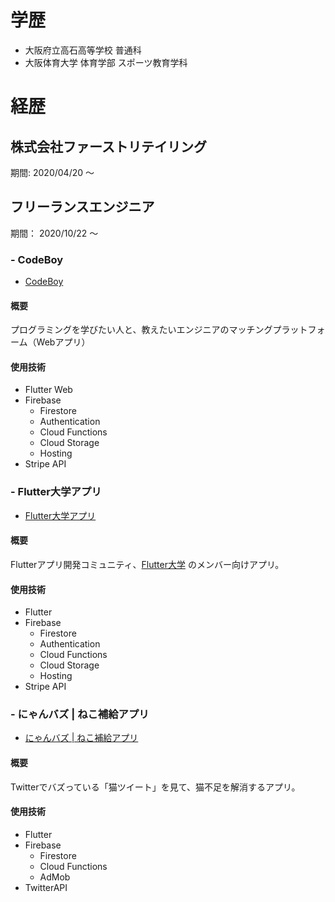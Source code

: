 # 学歴

- 大阪府立高石高等学校 普通科
- 大阪体育大学 体育学部 スポーツ教育学科

# 経歴

## 株式会社ファーストリテイリング

期間: 2020/04/20 〜 

## フリーランスエンジニア

期間： 2020/10/22 〜


### - CodeBoy

- [CodeBoy](https://codeboy.jp)

#### 概要

プログラミングを学びたい人と、教えたいエンジニアのマッチングプラットフォーム（Webアプリ）

#### 使用技術

- Flutter Web
- Firebase
  - Firestore
  - Authentication
  - Cloud Functions
  - Cloud Storage
  - Hosting
- Stripe API


### - Flutter大学アプリ

- [Flutter大学アプリ](https://apps.apple.com/jp/app/flutter%E5%A4%A7%E5%AD%A6/id1532391360)

#### 概要

Flutterアプリ開発コミュニティ、[Flutter大学](https://kboyflutteruniv.com/) のメンバー向けアプリ。

#### 使用技術

- Flutter
- Firebase
  - Firestore
  - Authentication
  - Cloud Functions
  - Cloud Storage
  - Hosting
- Stripe API



### - にゃんバズ | ねこ補給アプリ

- [にゃんバズ | ねこ補給アプリ](https://nyanbuzz.studio.site/)

#### 概要

Twitterでバズっている「猫ツイート」を見て、猫不足を解消するアプリ。

#### 使用技術

- Flutter
- Firebase
  - Firestore
  - Cloud Functions
  - AdMob
- TwitterAPI


